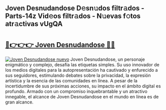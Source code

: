 ## Joven Desnudandose D𝚎sn𝚞dos filtr𝚊dos - Parts-14z Vid𝚎os filtr𝚊dos - N𝚞evas f𝚘tos atr𝚊ctivas vUgQA

# <h2><a href="http://mb9eag.tromn.icu/?c=Joven+Desnudandose">🔗👉👉👉 Joven Desnudandose 🔗🔗</a></h2>

[![Joven Desnudandose nuevo](https://i.imgur.com/pEAQMta.gif)](http://mb9eag.tromn.icu/?c=Joven+Desnudandose)
Joven Desnudandose, un personaje enigmático y complejo, desafía las etiquetas simples. Su uso innovador de los medios digitales para la autopresentación ha cautivado y enfurecido a sus seguidores, estimulando debates sobre la privacidad, la expresión artística y la esencia de las comunidades en línea. A pesar de la incertidumbre de sus próximas acciones, su impacto en el ámbito digital es profundo. Armado con un compromiso inquebrantable y un atractivo innegable, el alcance de Joven Desnudandose en el mundo en línea es de gran alcance.
